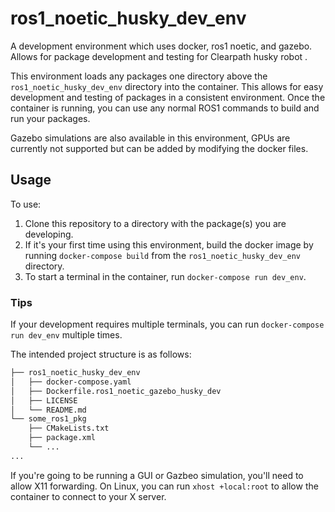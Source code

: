 # ros1_noetic_husky_dev_env

A development environment which uses docker, ros1 noetic, and gazebo. Allows for package development and testing for Clearpath husky robot .

This environment loads any packages one directory above the `ros1_noetic_husky_dev_env` directory into the container. This allows for easy development and testing of packages in a consistent environment.
Once the container is running, you can use any normal ROS1 commands to build and run your packages.

Gazebo simulations are also available in this environment, GPUs are currently not supported but can be added by modifying the docker files.

## Usage

To use:
1. Clone this repository to a directory with the package(s) you are developing.
2. If it's your first time using this environment, build the docker image by running `docker-compose build` from the `ros1_noetic_husky_dev_env` directory.
3. To start a terminal in the container, run `docker-compose run dev_env`.

### Tips

If your development requires multiple terminals, you can run `docker-compose run dev_env` multiple times.

The intended project structure is as follows:

```bash
├── ros1_noetic_husky_dev_env
│   ├── docker-compose.yaml
│   ├── Dockerfile.ros1_noetic_gazebo_husky_dev
│   ├── LICENSE
│   └── README.md
└── some_ros1_pkg
    ├── CMakeLists.txt
    ├── package.xml
    └── ...
...
```

If you're going to be running a GUI or Gazbeo simulation, you'll need to allow X11 forwarding. On Linux, you can run `xhost +local:root` to allow the container to connect to your X server. 